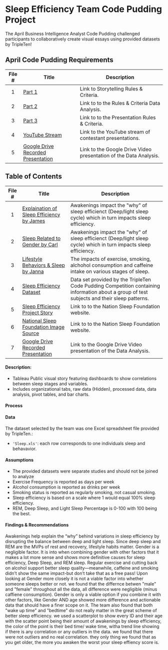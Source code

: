 # Sleep Efficiency Team Code Pudding Project
The April Business Intelligence Analyst Code Pudding challenged participants to collaboratively create visual essays using provided datasets by TripleTen! 

## April Code Pudding Requirements ##
 | File # | Title | Description |
 | :-----------: | ----------- |----------- |
 | 1 | [Part 1](https://www.thensf.org/what-is-sleep-quality/)| Link to Storytelling Rules & Criteria. |
 | 2 | [Part 2](https://coding-bootcamps.notion.site/Part-2-Rules-Criteria-Data-Analysis-1e06ed1efc938041969ded6133313a8c)| Link to to the Rules & Criteria Data Analysis. |
  | 3 | [Part 3](https://coding-bootcamps.notion.site/Part-3-Presentation-Rules-Criteria-1e06ed1efc93809d9cf7dce364e7b7eb)| Link to to the Presentation Rules & Criteria. |
 | 4 |  [YouTube Stream](https://www.youtube.com/live/qeavLBLIqFA)| Link to the YouTube stream of contestant presentations. |
 | 5 |  [Google Drive Recorded Presentation](https://drive.google.com/file/d/1AE9fBRMp0H-0caQ3LIgW1AlOXGTV9PQM/view?usp=drive_link)| Link to the Google Drive Video presentation of the Data Analysis. |
 


 ## Table of Contents ##
| File #  | Title | Description |
| :-----------: | ----------- |----------- |
| 1 | [Explaination of Sleep Efficiency by James](https://github.com/jjohnston3041/Sleep-Efficiency-Team-Project/blob/main/James%20J%20Sleep%20Efficency%20Project.twbx)| Awakenings impact the "why" of sleep efficienct (Deep/light sleep cycle) which in turn impacts sleep efficiency.|
| 2 | [Sleep Related to Gender by Carl](https://github.com/jjohnston3041/Sleep-Efficiency-Team-Project/blob/main/Carl%20J%20Sleep%20Efficiency%20Project.twbx)| Awakenings impact the "why" of sleep efficienct (Deep/light sleep cycle) which in turn impacts sleep efficiency.|
| 3 | [Lifestyle Behaviors & Sleep by Janna](https://github.com/jjohnston3041/Sleep-Efficiency-Team-Project/blob/main/Janna%20G%20Sleep%20Efficiency%20Project.twbx)| The impacts of exercise, smoking, alchohol consumption and caffeine intake on various stages of sleep. |
| 4 | [Sleep Efficiency Dataset](https://github.com/jjohnston3041/Sleep-Efficiency-Team-Project/blob/main/Sleep.xlsx) | Data set provided by the TripleTen Code Pudding Competition containing information about a group of test subjects and their sleep patterns.|
| 5 |[Sleep Efficiency Project Story](https://github.com/jjohnston3041/Sleep-Efficiency-Team-Project/blob/main/Sleep%20Efficiency%20Project%20Story.twbx)| Link to to the Nation Sleep Foundation website.|
| 6 | [National Sleep Foundation Image Source](https://www.thensf.org/what-is-sleep-quality/)| Link to to the Nation Sleep Foundation website. |
| 7 |  [Google Drive Recorded Presentation](https://drive.google.com/file/d/1AE9fBRMp0H-0caQ3LIgW1AlOXGTV9PQM/view?usp=drive_link)| Link to the Google Drive Video presentation of the Data Analysis. |



#### Description:
- Tableau Public visual story featuring dashboards to show correlations between sleep stages and variables. 
- Includes organizational tabs, raw data (Hidden), processed data, data analysis, pivot tables, and bar charts.

#### Process

#### Data
The dataset selected by the team was one Excel spreadsheet file provided by TripleTen.:
- `'Sleep.xls'`: each row corresponds to one individuals sleep and behavavior.

#### Assumptions
- The provided datasets were separate studies and should not be joined to analyze
- Exercise Frequency is reported as days per week
- Alcohol consumption is reported as drinks per week
- Smoking status is reported as regularly smoking, not casual smoking.
- Sleep efficiency is based on a scale where 1 would equal 100% sleep efficiency.
- REM, Deep Sleep, and Light Sleep Percentage is 0-100 with 100 being the best. 

#### Findings & Recommendations
Awakenings help explain the “why” behind variations in sleep efficiency by disrupting the balance between deep and light sleep. Since deep sleep and REM are the MVPs of rest and recovery, lifestyle habits matter. Gender is a negligible factor. It is into when combining gender with other factors that it makes a lot more sense and shows more definitive causes for sleep efficiency, Deep Sleep, and REM sleep. Regular exercise and cutting back on alcohol support better sleep quality—meanwhile, caffeine and smoking didn’t show the same impact-but don’t take that as a free pass!
Upon looking at Gender more closely it is not a viable factor into whether someone sleeps better or not. we found that the differnce betwen "male" and "female" throughout all the data, all difference were negligible (minus caffiene consumption). Gender is only a viable option if you combine it with other factors, like Gender AND age showed more difference and actionable data that should have a finer scope on it. 
The team also found that both "wake up time" and "bedtime" do not really matter in the great scheme of better sleep efficiency. we used a scatterplot to show every ID and their age with the scatter point being their amount of awakenings by sleep efficiency, the color of the point is their bed time/ wake time, witha trend line showing if there is any correlation or any outliers in the data. we found that there were not outliers and no real correlation. they only thing we found that as you get older, the more you awaken the worst your sleep effiency score is. 
